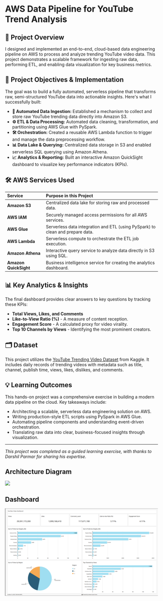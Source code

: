 # AWS Data Pipeline for YouTube Trend Analysis

## 🚀 Project Overview

I designed and implemented an end-to-end, cloud-based data engineering pipeline on AWS to process and analyze trending YouTube video data. This project demonstrates a scalable framework for ingesting raw data, performing ETL, and enabling data visualization for key business metrics.

## 🎯 Project Objectives & Implementation

The goal was to build a fully automated, serverless pipeline that transforms raw, semi-structured YouTube data into actionable insights. Here's what I successfully built:

- **🔁 Automated Data Ingestion:** Established a mechanism to collect and store raw YouTube trending data directly into Amazon S3.
- **⚙️ ETL & Data Processing:** Automated data cleaning, transformation, and partitioning using AWS Glue with PySpark.
- **🛠️ Orchestration:** Created a reusable AWS Lambda function to trigger and manage the data preprocessing workflow.
- **📊 Data Lake & Querying:** Centralized data storage in S3 and enabled serverless SQL querying using Amazon Athena.
- **📈 Analytics & Reporting:** Built an interactive Amazon QuickSight dashboard to visualize key performance indicators (KPIs).

## 🛠️ AWS Services Used

| Service | Purpose in this Project |
| :--- | :--- |
| **Amazon S3** | Centralized data lake for storing raw and processed data. |
| **AWS IAM** | Securely managed access permissions for all AWS services. |
| **AWS Glue** | Serverless data integration and ETL (using PySpark) to clean and prepare data. |
| **AWS Lambda** | Serverless compute to orchestrate the ETL job execution. |
| **Amazon Athena** | Interactive query service to analyze data directly in S3 using SQL. |
| **Amazon QuickSight** | Business intelligence service for creating the analytics dashboard. |

## 📊 Key Analytics & Insights

The final dashboard provides clear answers to key questions by tracking these KPIs:

- **Total Views, Likes, and Comments**
- **Like-to-View Ratio (%)** - A measure of content reception.
- **Engagement Score** - A calculated proxy for video virality.
- **Top 10 Channels by Views** - Identifying the most prominent creators.

## 🗂️ Dataset

This project utilizes the [YouTube Trending Video Dataset](https://www.kaggle.com/datasets/datasnaek/youtube-new) from Kaggle. It includes daily records of trending videos with metadata such as title, channel, publish time, views, likes, dislikes, and comments.

## 💡 Learning Outcomes

This hands-on project was a comprehensive exercise in building a modern data pipeline on the cloud. Key takeaways include:

- Architecting a scalable, serverless data engineering solution on AWS.
- Writing production-style ETL scripts using PySpark in AWS Glue.
- Automating pipeline components and understanding event-driven orchestration.
- Translating raw data into clear, business-focused insights through visualization.

---

*This project was completed as a guided learning exercise, with thanks to Darshil Parmar for sharing his expertise.*

## Architecture Diagram
<img src="architecture.jpeg">


## Dashboard
<img src="QuickSight-Dashboard.png">
